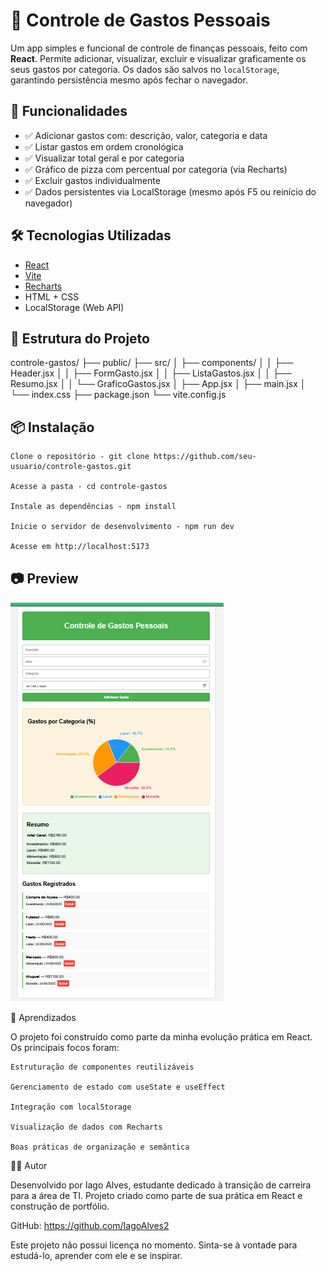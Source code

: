# 💸 Controle de Gastos Pessoais

Um app simples e funcional de controle de finanças pessoais, feito com **React**. Permite adicionar, visualizar, excluir e visualizar graficamente os seus gastos por categoria. Os dados são salvos no `localStorage`, garantindo persistência mesmo após fechar o navegador.

## 🚀 Funcionalidades

- ✅ Adicionar gastos com: descrição, valor, categoria e data
- ✅ Listar gastos em ordem cronológica
- ✅ Visualizar total geral e por categoria
- ✅ Gráfico de pizza com percentual por categoria (via Recharts)
- ✅ Excluir gastos individualmente
- ✅ Dados persistentes via LocalStorage (mesmo após F5 ou reinício do navegador)

## 🛠️ Tecnologias Utilizadas

- [React](https://react.dev/)
- [Vite](https://vitejs.dev/)
- [Recharts](https://recharts.org/)
- HTML + CSS
- LocalStorage (Web API)

## 📂 Estrutura do Projeto
controle-gastos/
├── public/
├── src/
│   ├── components/
│   │   ├── Header.jsx
│   │   ├── FormGasto.jsx
│   │   ├── ListaGastos.jsx
│   │   ├── Resumo.jsx
│   │   └── GraficoGastos.jsx
│   ├── App.jsx
│   ├── main.jsx
│   └── index.css
├── package.json
└── vite.config.js

## 📦 Instalação

    Clone o repositório - git clone https://github.com/seu-usuario/controle-gastos.git
    
    Acesse a pasta - cd controle-gastos
    
    Instale as dependências - npm install
    
    Inicie o servidor de desenvolvimento - npm run dev
    
    Acesse em http://localhost:5173


## 📷 Preview

![preview](./screenshot.png) 

📌 Aprendizados

O projeto foi construído como parte da minha evolução prática em React. Os principais focos foram:

    Estruturação de componentes reutilizáveis

    Gerenciamento de estado com useState e useEffect

    Integração com localStorage

    Visualização de dados com Recharts

    Boas práticas de organização e semântica

👨‍💻 Autor

Desenvolvido por Iago Alves, estudante dedicado à transição de carreira para a área de TI.
Projeto criado como parte de sua prática em React e construção de portfólio.

GitHub: https://github.com/IagoAlves2

Este projeto não possui licença no momento. Sinta-se à vontade para estudá-lo, aprender com ele e se inspirar.
